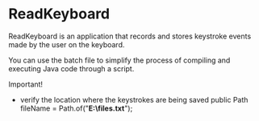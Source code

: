 # ReadKeyboard

ReadKeyboard is an application that records and stores keystroke events made by the user on the keyboard.

You can use the batch file to simplify the process of compiling and executing Java code through a script.

Important! 
- verify the location where the keystrokes are being saved
    public Path fileName = Path.of("**E:\\files.txt**");
